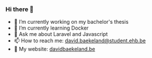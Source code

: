 ### Hi there 👋


- 🔭 I’m currently working on my bachelor's thesis
- 🌱 I’m currently learning Docker
- 💬 Ask me about Laravel and Javascript
- 📫 How to reach me: david.baekeland@student.ehb.be
- :signal_strength: My website: [davidbaekeland.be](https://davidbaekeland.be/)

<!--
**DavidBaekeland/DavidBaekeland** is a ✨ _special_ ✨ repository because its `README.md` (this file) appears on your GitHub profile.

Here are some ideas to get you started:

- 🔭 I’m currently working on ...
- 🌱 I’m currently learning ...
- 👯 I’m looking to collaborate on ...
- 🤔 I’m looking for help with ...
- 💬 Ask me about ...
- 📫 How to reach me: ...
- 😄 Pronouns: ...
- ⚡ Fun fact: ...
-->
